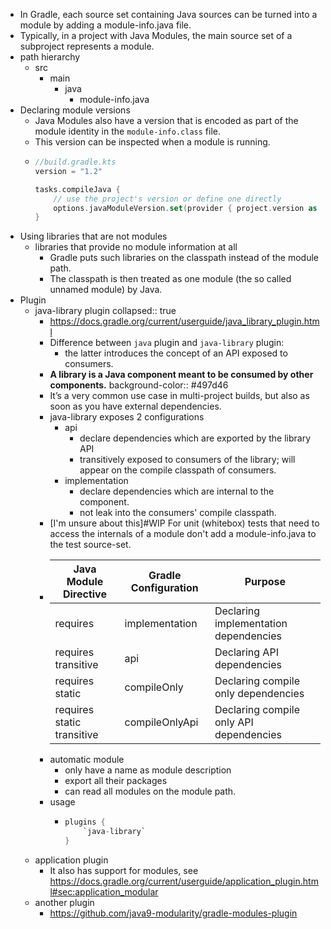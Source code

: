 - In Gradle, each source set containing Java sources can be turned into a module by adding a module-info.java file.
- Typically, in a project with Java Modules, the main source set of a subproject represents a module.
- path hierarchy
	- src
		- main
			- java
				- module-info.java
- Declaring module versions
	- Java Modules also have a version that is encoded as part of the module identity in the `module-info.class` file.
	- This version can be inspected when a module is running.
	- ```kotlin
	  //build.gradle.kts
	  version = "1.2"
	  
	  tasks.compileJava {
	      // use the project's version or define one directly
	      options.javaModuleVersion.set(provider { project.version as String })
	  }
	  ```
- Using libraries that are not modules
	- libraries that provide no module information at all
		- Gradle puts such libraries on the classpath instead of the module path.
		- The classpath is then treated as one module (the so called unnamed module) by Java.
- Plugin
	- java-library plugin
	  collapsed:: true
		- https://docs.gradle.org/current/userguide/java_library_plugin.html
		- Difference between `java` plugin and `java-library` plugin:
			- the latter introduces the <span class="hl-neutral-01">concept of an API exposed to consumers</span>.
		- **A library is a Java component meant to be consumed by other components.**
		  background-color:: #497d46
		- It’s a <span class="hl-neutral-01">very common use case in multi-project builds</span>, but also as soon as you have external dependencies.
		- java-library exposes 2 configurations
			- api
				- declare dependencies which are exported by the library API
				- transitively exposed to consumers of the library; will appear on the compile classpath of consumers.
			- implementation
				- declare dependencies which are internal to the component.
				- not leak into the consumers' compile classpath.
		- <span class="hl-bad-01-bg">[I'm unsure about this]</span>#WIP For unit (whitebox) tests that need to access the internals of a module don't add a module-info.java to the test source-set.
		- | Java Module Directive      | Gradle Configuration | Purpose                                 |
		  |----------------------------|----------------------|-----------------------------------------|
		  | requires                   | implementation       | Declaring implementation dependencies   |
		  | requires transitive        | api                  | Declaring API dependencies              |
		  | requires static            | compileOnly          | Declaring compile only dependencies     |
		  | requires static transitive | compileOnlyApi       | Declaring compile only API dependencies |
		- automatic module
			- only have a name as module description
			- export all their packages
			- can read all modules on the module path.
		- usage
			- ```kotlin
			  plugins {
			      `java-library`
			  }
			  ```
	- application plugin
		- It also has support for modules, see https://docs.gradle.org/current/userguide/application_plugin.html#sec:application_modular
	- another plugin
		- https://github.com/java9-modularity/gradle-modules-plugin